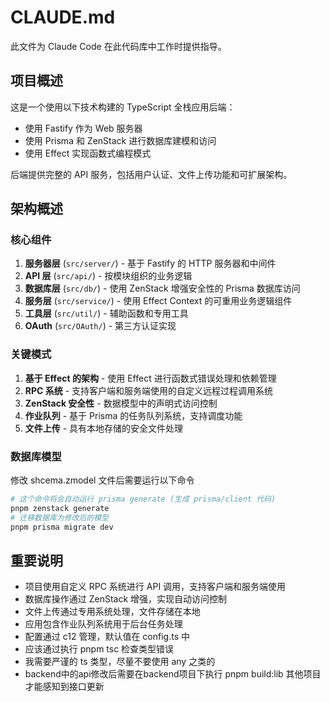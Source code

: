 # CLAUDE.md

此文件为 Claude Code 在此代码库中工作时提供指导。

## 项目概述

这是一个使用以下技术构建的 TypeScript 全栈应用后端：
- 使用 Fastify 作为 Web 服务器
- 使用 Prisma 和 ZenStack 进行数据库建模和访问
- 使用 Effect 实现函数式编程模式

后端提供完整的 API 服务，包括用户认证、文件上传功能和可扩展架构。

## 架构概述

### 核心组件

1. **服务器层** (`src/server/`) - 基于 Fastify 的 HTTP 服务器和中间件
2. **API 层** (`src/api/`) - 按模块组织的业务逻辑
3. **数据库层** (`src/db/`) - 使用 ZenStack 增强安全性的 Prisma 数据库访问
4. **服务层** (`src/service/`) - 使用 Effect Context 的可重用业务逻辑组件
5. **工具层** (`src/util/`) - 辅助函数和专用工具
6. **OAuth** (`src/OAuth/`) - 第三方认证实现

### 关键模式

1. **基于 Effect 的架构** - 使用 Effect 进行函数式错误处理和依赖管理
2. **RPC 系统** - 支持客户端和服务端使用的自定义远程过程调用系统
3. **ZenStack 安全性** - 数据模型中的声明式访问控制
4. **作业队列** - 基于 Prisma 的任务队列系统，支持调度功能
5. **文件上传** - 具有本地存储的安全文件处理

### 数据库模型

修改 shcema.zmodel 文件后需要运行以下命令
```bash
# 这个命令将会自动运行 prisma generate (生成 prisma/client 代码)
pnpm zenstack generate
# 迁移数据库为修改后的模型
pnpm prisma migrate dev
```

## 重要说明

- 项目使用自定义 RPC 系统进行 API 调用，支持客户端和服务端使用
- 数据库操作通过 ZenStack 增强，实现自动访问控制
- 文件上传通过专用系统处理，文件存储在本地
- 应用包含作业队列系统用于后台任务处理
- 配置通过 c12 管理，默认值在 config.ts 中
- 应该通过执行 pnpm tsc 检查类型错误
- 我需要严谨的 ts 类型，尽量不要使用 any 之类的
- backend中的api修改后需要在backend项目下执行 pnpm build:lib 其他项目才能感知到接口更新
